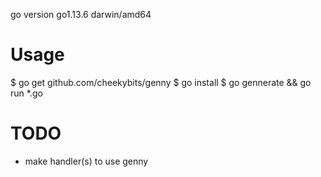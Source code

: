 go version go1.13.6 darwin/amd64


Usage
===================
$ go get github.com/cheekybits/genny
$ go install
$ go gennerate && go run *.go


TODO 
===================

- make handler(s) to use genny


